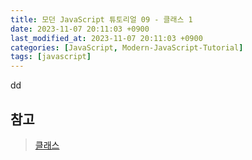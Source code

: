 ```yaml
---
title: 모던 JavaScript 튜토리얼 09 - 클래스 1
date: 2023-11-07 20:11:03 +0900
last_modified_at: 2023-11-07 20:11:03 +0900
categories: [JavaScript, Modern-JavaScript-Tutorial]
tags: [javascript]
---
```


dd

##

## 참고

> [클래스](https://ko.javascript.info/classes)
